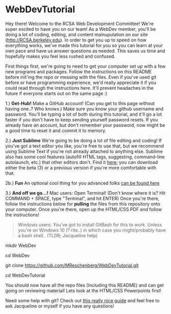 # WebDevTutorial

Hey there! Welcome to the RCSA Web Development Committee! We're super excited to have you on our team!
As a WebDev member, you'll be doing a lot of coding, editing, and content mainupulation on our site (http://RCSA.berkeley.edu). In order to get you up to speed on how everything works, we've made this tutorial for you so you can learn at your own pace and have us answer questions as needed. This saves us time and hopefully makes you feel less rushed and confused. 

First things first, we're going to need to get your computer set up with a few new programs and packages. Follow the instructions on this README before init'ing the repo or messing with the files. Even if you've used git before or have programming experience, we'd really appreciate it if you could read through the instructions here. It'll prevent headaches in the future if everyone starts out on the same page :)

1.) **Get-Hub!** Make a GitHub account! (Can you get to this page without having one..? Who knows.) Make sure you know your github username and password. You'll be typing a lot of both during this tutorial, and it'll go a lot faster if you don't have to keep sending yourself password resets. If you already have an account, but don't remember your password, now might be a good time to reset it and commit it to memory. 

2.) **Just Sublime** We're going to be doing a lot of file editing and coding! If you've got a text editor you like, you're free to use that, but we recommend using Sublime Text if you're not already attached to anything else. Sublime also has some cool features (autofill HTML tags, suggesting, command-line autolaunch, etc.) that other editors don't. Find it [here](https://www.sublimetext.com/3); you can download either the beta (3) or a previous version if you're more comfortable with that. 

2b.) **Fun** An optional cool thing for you advanced folks [can be found here](https://gist.github.com/artero/1236170)

3.) **And off we go...!**  Mac users: Open Terminal! (Don't know where it is? Hit COMMAND + SPACE, type "Terminal", and hit ENTER) Once you're there, follow the instructions below for **pulling** the files from this repository onto your computer. Once you're there, open up the HTML/CSS PDF and follow the instructions! 


>Windows users: You've got to install GitBash for this to work. Unless you're on Windows 10 (? rite..) in which case you might/probably have a bash shell.. (TLDR; Jacqueline help)

mkdir WebDev

cd WebDev

git clone https://github.com/MReschenberg/WebDevTutorial.git

cd WebDevTutorial


You should now have all the repo files (Including this README) and can get going on reviewing material! Lets look at the HTML/CSS Powerpoints first! 

Need some help with git? Check out [this really nice guide](http://datastructur.es/sp16/materials/guides/using-git.html) and feel free to ask Jacqueline or myself if you have any questions!




